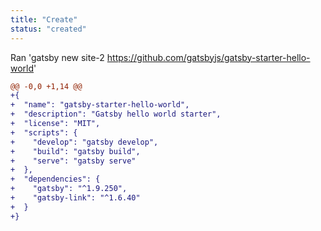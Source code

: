 ```yaml
---
title: "Create"
status: "created"
---
```

Ran 'gatsby new site-2 https://github.com/gatsbyjs/gatsby-starter-hello-world'
```diff
@@ -0,0 +1,14 @@
+{
+  "name": "gatsby-starter-hello-world",
+  "description": "Gatsby hello world starter",
+  "license": "MIT",
+  "scripts": {
+    "develop": "gatsby develop",
+    "build": "gatsby build",
+    "serve": "gatsby serve"
+  },
+  "dependencies": {
+    "gatsby": "^1.9.250",
+    "gatsby-link": "^1.6.40"
+  }
+}
```